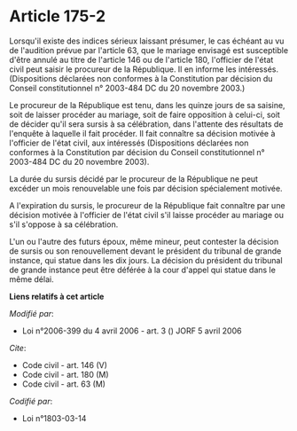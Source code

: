 # Article 175-2

Lorsqu'il existe des indices sérieux laissant présumer, le cas échéant au vu de l'audition prévue par l'article 63, que le
mariage envisagé est susceptible d'être annulé au titre de l'article 146 ou de l'article 180, l'officier de l'état civil peut
saisir le procureur de la République. Il en informe les intéressés. (Dispositions déclarées non conformes à la Constitution
par décision du Conseil constitutionnel n° 2003-484 DC du 20 novembre 2003.)

Le procureur de la République est tenu, dans les quinze jours de sa saisine, soit de laisser procéder au mariage, soit de
faire opposition à celui-ci, soit de décider qu'il sera sursis à sa célébration, dans l'attente des résultats de l'enquête à
laquelle il fait procéder. Il fait connaître sa décision motivée à l'officier de l'état civil, aux intéressés (Dispositions
déclarées non conformes à la Constitution par décision du Conseil constitutionnel n° 2003-484 DC du 20 novembre 2003).

La durée du sursis décidé par le procureur de la République ne peut excéder un mois renouvelable une fois par décision
spécialement motivée.

A l'expiration du sursis, le procureur de la République fait connaître par une décision motivée à l'officier de l'état civil
s'il laisse procéder au mariage ou s'il s'oppose à sa célébration.

L'un ou l'autre des futurs époux, même mineur, peut contester la décision de sursis ou son renouvellement devant le président
du tribunal de grande instance, qui statue dans les dix jours. La décision du président du tribunal de grande instance peut
être déférée à la cour d'appel qui statue dans le même délai.

**Liens relatifs à cet article**

_Modifié par_:

  - Loi n°2006-399 du 4 avril 2006 - art. 3 () JORF 5 avril 2006

_Cite_:

  - Code civil - art. 146 (V)
  - Code civil - art. 180 (M)
  - Code civil - art. 63 (M)

_Codifié par_:

  - Loi n°1803-03-14
